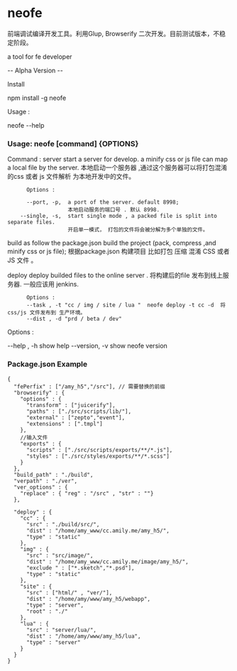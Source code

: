 # neofe


前端调试编译开发工具。利用Glup, Browserify 二次开发。目前测试版本，不稳定阶段。

a tool for fe developer

-- Alpha Version --

Install

npm install -g neofe

Usage :

neofe --help

### Usage: neofe [command] {OPTIONS}

Command :
  server  start a server for develop.
          a minify  css or js file can map a local file by the server.
          本地启动一个服务器 ,通过这个服务器可以将打包混淆的css 或者 js 文件解析
          为本地开发中的文件。

          Options :

          --port, -p,  a port of the server. default 8998;
                       本地启动服务的端口号 . 默认 8998.
        --single, -s,  start single mode , a packed file is split into  separate files.
                       开启单一模式， 打包的文件将会被分解为多个单独的文件。


  build   as follow the package.json build the project  (pack, compress ,and minify  css or js file);
          根据package.json 构建项目 比如打包 压缩 混淆 CSS 或者 JS 文件 。


  deploy  deploy builded files  to the online  server .
          将构建后的file 发布到线上服务器. 一般应该用 jenkins.

          Options :
          --task , -t "cc / img / site / lua "  neofe deploy -t cc -d  将css/js 文件发布到 生产环境。
          --dist , -d "prd / beta / dev"


Options :

  --help , -h  show help
  --version, -v show neofe version


### Package.json Example

    {
      "fePerfix" : ["/amy_h5","/src"], // 需要替换的前缀
      "browserify" : {
        "options" : {
          "transform" : ["juicerify"],
          "paths" : ["./src/scripts/lib/"],
          "external" : ["zepto","event"],
          "extensions" : [".tmpl"]
        },
        //输入文件
        "exports" : {
          "scripts" : ["./src/scripts/exports/**/*.js"],
          "styles" : ["./src/styles/exports/**/*.scss"]
        }
      },
      "build_path" : "./build",
      "verpath" : "./ver",
      "ver_options" : {
        "replace" : { "reg" : "/src" , "str" : ""}
      },

      "deploy" : {
        "cc" : {
          "src" : "./build/src/",
          "dist" : "/home/amy_www/cc.amily.me/amy_h5/",
          "type" : "static"
        },
        "img" : {
          "src" : "src/image/",
          "dist" : "/home/amy_www/cc.amily.me/image/amy_h5/",
          "exclude " : ["*.sketch","*.psd"],
          "type" : "static"
        },
        "site" : {
          "src" : ["html/" , "ver/"],
          "dist" : "/home/amy/www/amy_h5/webapp",
          "type" : "server",
          "root" : "./"
        },
        "lua" : {
          "src" : "server/lua/",
          "dist" : "/home/amy/www/amy_h5/lua",
          "type" : "server"
        }
      }
    }
